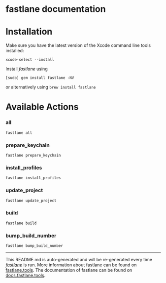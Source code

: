 fastlane documentation
================
# Installation

Make sure you have the latest version of the Xcode command line tools installed:

```
xcode-select --install
```

Install _fastlane_ using
```
[sudo] gem install fastlane -NV
```
or alternatively using `brew install fastlane`

# Available Actions
### all
```
fastlane all
```

### prepare_keychain
```
fastlane prepare_keychain
```

### install_profiles
```
fastlane install_profiles
```

### update_project
```
fastlane update_project
```

### build
```
fastlane build
```

### bump_build_number
```
fastlane bump_build_number
```


----

This README.md is auto-generated and will be re-generated every time [_fastlane_](https://fastlane.tools) is run.
More information about fastlane can be found on [fastlane.tools](https://fastlane.tools).
The documentation of fastlane can be found on [docs.fastlane.tools](https://docs.fastlane.tools).
